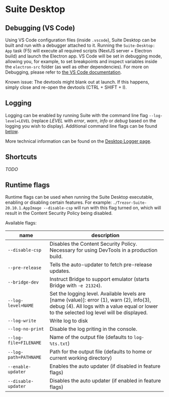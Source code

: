# Suite Desktop

## Debugging (VS Code)
Using VS Code configuration files (inside `.vscode`), Suite Desktop can be built and run with a debugger attached to it. Running the `Suite-Desktop: App` task (F5) will execute all required scripts (NextJS server + Electron build) and launch the Electron app. VS Code will be set in debugging mode, allowing you, for example, to set breakpoints and inspect variables inside the `electron-src` folder (as well as other dependencies). For more on Debugging, please refer to [the VS Code documentation](https://code.visualstudio.com/docs/editor/debugging).

Known issue: The devtools might blank out at launch. If this happens, simply close and re-open the devtools (CTRL + SHIFT + I).

## Logging
Logging can be enabled by running Suite with the command line flag `--log-level=LEVEL` (replace _LEVEL_ with _error_, _warn_, _info_ or _debug_ based on the logging you wish to display). Additional command line flags can be found [below](#runtime-flags).

More technical information can be found on the [Desktop Logger page](../misc/desktop_logger.md).

## Shortcuts
_TODO_

## Runtime flags
Runtime flags can be used when running the Suite Desktop executable, enabling or disabling certain features. For example: `./Trezor-Suite-20.10.1.AppImage --disable-csp` will run with this flag turned on, which will result in the Content Security Policy being disabled.

Available flags:

| name | description |
| --- | --- |
| `--disable-csp` | Disables the Content Security Policy. Necessary for using DevTools in a production build. |
| `--pre-release` | Tells the auto-updater to fetch pre-release updates. |
| `--bridge-dev` | Instruct Bridge to support emulator (starts Bridge with `-e 21324`). |
| `--log-level=NAME` | Set the logging level. Available levels are [name (value)]: error (1), warn (2), info(3), debug (4). All logs with a value equal or lower to the selected log level will be displayed. |
| `--log-write` | Write log to disk |
| `--log-no-print` | Disable the log priting in the console. |
| `--log-file=FILENAME` | Name of the output file (defaults to `log-%ts.txt`) |
| `--log-path=PATHNAME` | Path for the output file (defaults to home or current working directory) |
| `--enable-updater` | Enables the auto updater (if disabled in feature flags) |
| `--disable-updater` | Disables the auto updater (if enabled in feature flags) |
